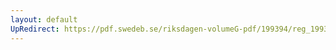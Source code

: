 ```yaml
---
layout: default
UpRedirect: https://pdf.swedeb.se/riksdagen-volumeG-pdf/199394/reg_199394/reg_199394_0482.pdf
---
```

